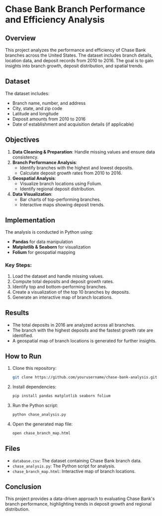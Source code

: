 # Chase Bank Branch Performance and Efficiency Analysis

## Overview
This project analyzes the performance and efficiency of Chase Bank branches across the United States. The dataset includes branch details, location data, and deposit records from 2010 to 2016. The goal is to gain insights into branch growth, deposit distribution, and spatial trends.

## Dataset
The dataset includes:
- Branch name, number, and address
- City, state, and zip code
- Latitude and longitude
- Deposit amounts from 2010 to 2016
- Date of establishment and acquisition details (if applicable)

## Objectives
1. **Data Cleaning & Preparation**: Handle missing values and ensure data consistency.
2. **Branch Performance Analysis**:
   - Identify branches with the highest and lowest deposits.
   - Calculate deposit growth rates from 2010 to 2016.
3. **Geospatial Analysis**:
   - Visualize branch locations using Folium.
   - Identify regional deposit distribution.
4. **Data Visualization**:
   - Bar charts of top-performing branches.
   - Interactive maps showing deposit trends.

## Implementation
The analysis is conducted in Python using:
- **Pandas** for data manipulation
- **Matplotlib & Seaborn** for visualization
- **Folium** for geospatial mapping

### Key Steps:
1. Load the dataset and handle missing values.
2. Compute total deposits and deposit growth rates.
3. Identify top and bottom-performing branches.
4. Create a visualization of the top 10 branches by deposits.
5. Generate an interactive map of branch locations.

## Results
- The total deposits in 2016 are analyzed across all branches.
- The branch with the highest deposits and the fastest growth rate are identified.
- A geospatial map of branch locations is generated for further insights.

## How to Run
1. Clone this repository:
   ```bash
   git clone https://github.com/yourusername/chase-bank-analysis.git
   ```
2. Install dependencies:
   ```bash
   pip install pandas matplotlib seaborn folium
   ```
3. Run the Python script:
   ```bash
   python chase_analysis.py
   ```
4. Open the generated map file:
   ```bash
   open chase_branch_map.html
   ```

## Files
- `database.csv`: The dataset containing Chase Bank branch data.
- `chase_analysis.py`: The Python script for analysis.
- `chase_branch_map.html`: Interactive map of branch locations.

## Conclusion
This project provides a data-driven approach to evaluating Chase Bank's branch performance, highlighting trends in deposit growth and regional distribution.
